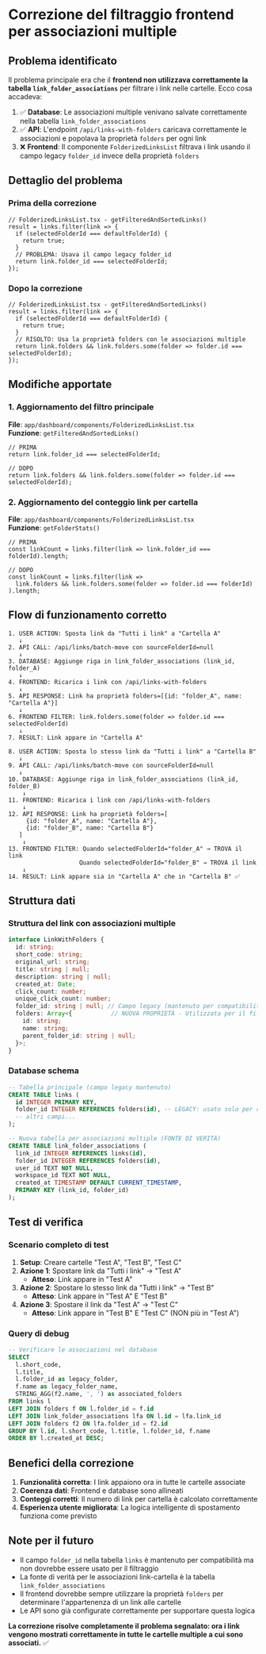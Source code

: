 # Correzione del filtraggio frontend per associazioni multiple

## Problema identificato

Il problema principale era che il **frontend non utilizzava correttamente la tabella `link_folder_associations`** per filtrare i link nelle cartelle. Ecco cosa accadeva:

1. ✅ **Database**: Le associazioni multiple venivano salvate correttamente nella tabella `link_folder_associations`
2. ✅ **API**: L'endpoint `/api/links-with-folders` caricava correttamente le associazioni e popolava la proprietà `folders` per ogni link
3. ❌ **Frontend**: Il componente `FolderizedLinksList` filtrava i link usando il campo legacy `folder_id` invece della proprietà `folders`

## Dettaglio del problema

### Prima della correzione
```tsx
// FolderizedLinksList.tsx - getFilteredAndSortedLinks()
result = links.filter(link => {
  if (selectedFolderId === defaultFolderId) {
    return true;
  }
  // PROBLEMA: Usava il campo legacy folder_id
  return link.folder_id === selectedFolderId;
});
```

### Dopo la correzione
```tsx
// FolderizedLinksList.tsx - getFilteredAndSortedLinks()
result = links.filter(link => {
  if (selectedFolderId === defaultFolderId) {
    return true;
  }
  // RISOLTO: Usa la proprietà folders con le associazioni multiple
  return link.folders && link.folders.some(folder => folder.id === selectedFolderId);
});
```

## Modifiche apportate

### 1. Aggiornamento del filtro principale
**File**: `app/dashboard/components/FolderizedLinksList.tsx`  
**Funzione**: `getFilteredAndSortedLinks()`

```tsx
// PRIMA
return link.folder_id === selectedFolderId;

// DOPO
return link.folders && link.folders.some(folder => folder.id === selectedFolderId);
```

### 2. Aggiornamento del conteggio link per cartella
**File**: `app/dashboard/components/FolderizedLinksList.tsx`  
**Funzione**: `getFolderStats()`

```tsx
// PRIMA
const linkCount = links.filter(link => link.folder_id === folderId).length;

// DOPO
const linkCount = links.filter(link => 
  link.folders && link.folders.some(folder => folder.id === folderId)
).length;
```

## Flow di funzionamento corretto

```
1. USER ACTION: Sposta link da "Tutti i link" a "Cartella A"
   ↓
2. API CALL: /api/links/batch-move con sourceFolderId=null
   ↓
3. DATABASE: Aggiunge riga in link_folder_associations (link_id, folder_A)
   ↓
4. FRONTEND: Ricarica i link con /api/links-with-folders
   ↓
5. API RESPONSE: Link ha proprietà folders=[{id: "folder_A", name: "Cartella A"}]
   ↓
6. FRONTEND FILTER: link.folders.some(folder => folder.id === selectedFolderId)
   ↓
7. RESULT: Link appare in "Cartella A"

8. USER ACTION: Sposta lo stesso link da "Tutti i link" a "Cartella B"
   ↓
9. API CALL: /api/links/batch-move con sourceFolderId=null
   ↓
10. DATABASE: Aggiunge riga in link_folder_associations (link_id, folder_B)
    ↓
11. FRONTEND: Ricarica i link con /api/links-with-folders
    ↓
12. API RESPONSE: Link ha proprietà folders=[
     {id: "folder_A", name: "Cartella A"},
     {id: "folder_B", name: "Cartella B"}
   ]
    ↓
13. FRONTEND FILTER: Quando selectedFolderId="folder_A" → TROVA il link
                    Quando selectedFolderId="folder_B" → TROVA il link
    ↓
14. RESULT: Link appare sia in "Cartella A" che in "Cartella B" ✅
```

## Struttura dati

### Struttura del link con associazioni multiple
```typescript
interface LinkWithFolders {
  id: string;
  short_code: string;
  original_url: string;
  title: string | null;
  description: string | null;
  created_at: Date;
  click_count: number;
  unique_click_count: number;
  folder_id: string | null; // Campo legacy (mantenuto per compatibilità)
  folders: Array<{           // NUOVA PROPRIETÀ - Utilizzata per il filtraggio
    id: string;
    name: string;
    parent_folder_id: string | null;
  }>;
}
```

### Database schema
```sql
-- Tabella principale (campo legacy mantenuto)
CREATE TABLE links (
  id INTEGER PRIMARY KEY,
  folder_id INTEGER REFERENCES folders(id), -- LEGACY: usato solo per compatibilità
  -- altri campi...
);

-- Nuova tabella per associazioni multiple (FONTE DI VERITÀ)
CREATE TABLE link_folder_associations (
  link_id INTEGER REFERENCES links(id),
  folder_id INTEGER REFERENCES folders(id),
  user_id TEXT NOT NULL,
  workspace_id TEXT NOT NULL,
  created_at TIMESTAMP DEFAULT CURRENT_TIMESTAMP,
  PRIMARY KEY (link_id, folder_id)
);
```

## Test di verifica

### Scenario completo di test
1. **Setup**: Creare cartelle "Test A", "Test B", "Test C"
2. **Azione 1**: Spostare link da "Tutti i link" → "Test A"
   - **Atteso**: Link appare in "Test A"
3. **Azione 2**: Spostare lo stesso link da "Tutti i link" → "Test B"
   - **Atteso**: Link appare in "Test A" E "Test B"
4. **Azione 3**: Spostare il link da "Test A" → "Test C"
   - **Atteso**: Link appare in "Test B" E "Test C" (NON più in "Test A")

### Query di debug
```sql
-- Verificare le associazioni nel database
SELECT 
  l.short_code,
  l.title,
  l.folder_id as legacy_folder,
  f.name as legacy_folder_name,
  STRING_AGG(f2.name, ', ') as associated_folders
FROM links l
LEFT JOIN folders f ON l.folder_id = f.id
LEFT JOIN link_folder_associations lfa ON l.id = lfa.link_id
LEFT JOIN folders f2 ON lfa.folder_id = f2.id
GROUP BY l.id, l.short_code, l.title, l.folder_id, f.name
ORDER BY l.created_at DESC;
```

## Benefici della correzione

1. **Funzionalità corretta**: I link appaiono ora in tutte le cartelle associate
2. **Coerenza dati**: Frontend e database sono allineati
3. **Conteggi corretti**: Il numero di link per cartella è calcolato correttamente
4. **Esperienza utente migliorata**: La logica intelligente di spostamento funziona come previsto

## Note per il futuro

- Il campo `folder_id` nella tabella `links` è mantenuto per compatibilità ma non dovrebbe essere usato per il filtraggio
- La fonte di verità per le associazioni link-cartella è la tabella `link_folder_associations`
- Il frontend dovrebbe sempre utilizzare la proprietà `folders` per determinare l'appartenenza di un link alle cartelle
- Le API sono già configurate correttamente per supportare questa logica

**La correzione risolve completamente il problema segnalato: ora i link vengono mostrati correttamente in tutte le cartelle multiple a cui sono associati.** ✅
